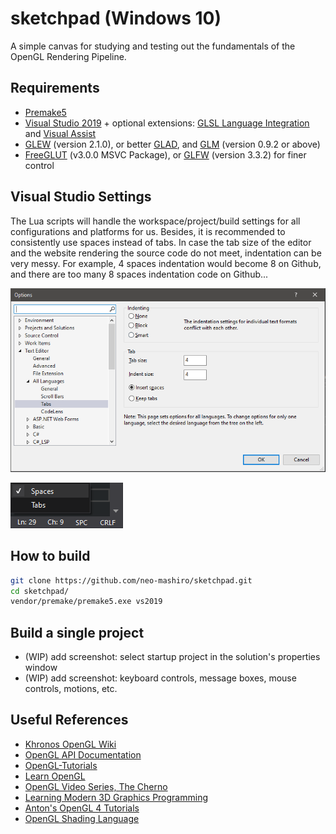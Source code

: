 # sketchpad (Windows 10)

A simple canvas for studying and testing out the fundamentals of the OpenGL Rendering Pipeline.

## Requirements

- [Premake5](https://github.com/premake/premake-core)
- [Visual Studio 2019](https://visualstudio.microsoft.com/downloads/) + optional extensions: [GLSL Language Integration](https://marketplace.visualstudio.com/items?itemName=DanielScherzer.GLSL) and [Visual Assist](https://www.wholetomato.com/)
- [GLEW](https://en.wikipedia.org/wiki/OpenGL_Extension_Wrangler_Library) (version 2.1.0), or better [GLAD](https://glad.dav1d.de/), and [GLM](https://glm.g-truc.net/0.9.2/api/index.html) (version 0.9.2 or above)
- [FreeGLUT](https://en.wikipedia.org/wiki/FreeGLUT) (v3.0.0 MSVC Package), or [GLFW](https://en.wikipedia.org/wiki/GLFW) (version 3.3.2) for finer control

## Visual Studio Settings

The Lua scripts will handle the workspace/project/build settings for all configurations and platforms for us. Besides, it is recommended to consistently use spaces instead of tabs. In case the tab size of the editor and the website rendering the source code do not meet, indentation can be very messy. For example, 4 spaces indentation would become 8 on Github, and there are too many 8 spaces indentation code on Github...

![tab-settings](res/spaces.PNG)

![tab-settings](res/SPC.png)

## How to build

```bash
git clone https://github.com/neo-mashiro/sketchpad.git
cd sketchpad/
vendor/premake/premake5.exe vs2019
```

## Build a single project

- (WIP) add screenshot: select startup project in the solution's properties window
- (WIP) add screenshot: keyboard controls, message boxes, mouse controls, motions, etc.

## Useful References

- [Khronos OpenGL Wiki](https://www.khronos.org/opengl/wiki/Main_Page)
- [OpenGL API Documentation](http://docs.gl/)
- [OpenGL-Tutorials](https://www.opengl-tutorial.org/)
- [Learn OpenGL](https://learnopengl.com)
- [OpenGL Video Series, The Cherno](https://www.youtube.com/playlist?list=PLlrATfBNZ98foTJPJ_Ev03o2oq3-GGOS2)
- [Learning Modern 3D Graphics Programming](https://paroj.github.io/gltut/)
- [Anton's OpenGL 4 Tutorials](https://antongerdelan.net/opengl/)
- [OpenGL Shading Language](https://www.khronos.org/opengl/wiki/OpenGL_Shading_Language)
